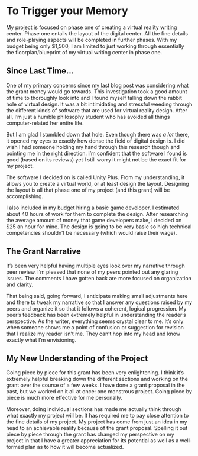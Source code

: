 # To Trigger your Memory

My project is focused on phase one of creating a virtual reality writing center. Phase one entails the layout of the digital center. All the fine details and role-playing aspects will be completed in further phases. With my budget being only $1,500, I am limited to just working through essentially the floorplan/blueprint of my virtual writing center in phase one.  

## Since Last Time…

One of my primary concerns since my last blog post was considering what the grant money would go towards. This investigation took a good amount of time to thoroughly look into and I found myself falling down the rabbit hole of virtual design. It was a bit intimidating and stressful weeding through the different kinds of software that are used for virtual reality design. After all, I’m just a humble philosophy student who has avoided all things computer-related her entire life. 

But I am glad I stumbled down that hole. Even though there was *a lot* there, it opened my eyes to exactly how dense the field of digital design is. I did wish I had someone holding my hand through this research though and pointing me in the right direction. I’m confident that the software I found is good (based on its reviews) yet I still worry it might not be the exact fit for my project. 

The software I decided on is called Unity Plus. From my understanding, it allows you to create a virtual world, or at least design the layout. Designing the layout is all that phase one of my project (and this grant) will be accomplishing.

I also included in my budget hiring a basic game developer. I estimated about 40 hours of work for them to complete the design. After researching the average amount of money that game developers make, I decided on $25 an hour for mine. The design is going to be very basic so high technical competencies shouldn’t be necessary (which would raise their wage). 

## The Grant Narrative

It’s been very helpful having multiple eyes look over my narrative through peer review. I’m pleased that none of my peers pointed out any glaring issues. The comments I have gotten back are more focused on organization and clarity. 

That being said, going forward, I anticipate making small adjustments here and there to tweak my narrative so that I answer any questions raised by my peers and organize it so that it follows a coherent, logical progression. My peer’s feedback has been extremely helpful in understanding the reader’s perspective. As the writer, everything seems crystal clear to me. It’s only when someone shows me a point of confusion or suggestion for revision that I realize my reader isn’t me. They can’t hop into my head and know exactly what I’m envisioning. 

## My New Understanding of the Project

Going piece by piece for this grant has been very enlightening. I think it’s extremely helpful breaking down the different sections and working on the grant over the course of a few weeks. I have done a grant proposal in the past, but we worked on it all at once: one monstrous project. Going piece by piece is much more effective for me personally.

Moreover, doing individual sections has made me actually think through what exactly my project will be. It has required me to pay close attention to the fine details of my project. My project has come from just an idea in my head to an achievable reality because of the grant proposal. Spelling it out piece by piece through the grant has changed my perspective on my project in that I have a greater appreciation for its potential as well as a well-formed plan as to how it will become actualized. 
